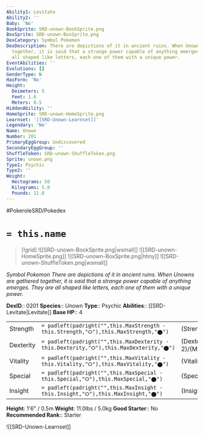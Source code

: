 ```yaml
---
Ability1: Levitate
Ability2: ''
Baby: 'No'
BookSprite: SRD-unown-BookSprite.png
BoxSprite: SRD-unown-BoxSprite.png
DexCategory: Symbol Pokemon
DexDescription: There are depictions of it in ancient ruins. When Unowns are gathered
  together, it is said that a strange power capable of anything emerges. They are
  all shaped like letters, each one of them with a unique power.
EventAbilities: ''
Evolutions: []
GenderType: N
HasForm: 'No'
Height:
  Deimeters: 5
  Feet: 1.6
  Meters: 0.5
HiddenAbility: ''
HomeSprite: SRD-unown-HomeSprite.png
Learnset: '[[SRD-Unown-Learnset]]'
Legendary: 'No'
Name: Unown
Number: 201
PrimaryEggGroup: Undiscovered
SecondaryEggGroup: ''
ShuffleToken: SRD-unown-ShuffleToken.png
Sprite: unown.png
Type1: Psychic
Type2: ''
Weight:
  Hectograms: 50
  Kilograms: 5.0
  Pounds: 11.0
---
```


#PokeroleSRD/Pokedex

# `= this.name`

> [!grid]
> ![[SRD-unown-BookSprite.png|wsmall]]
> ![[SRD-unown-HomeSprite.png]]
> ![[SRD-unown-BoxSprite.png|htiny]]
> ![[SRD-unown-ShuffleToken.png|wsmall]]


*Symbol Pokemon*
*There are depictions of it in ancient ruins. When Unowns are gathered together, it is said that a strange power capable of anything emerges. They are all shaped like letters, each one of them with a unique power.*

**DexID**:: 0201
**Species**:: Unown
**Type**:: Psychic
**Abilities**:: [[SRD-Levitate|Levitate]]
**Base HP**:: 4

|           |                                                                                        |                                          |
| --------- | -------------------------------------------------------------------------------------- | ---------------------------------------- |
| Strength  | `= padleft(padright("",this.MaxStrength - this.Strength,"⭘"),this.MaxStrength,"⬤")`    | (Strength::2)/(MaxStrength::5)   |
| Dexterity | `= padleft(padright("",this.MaxDexterity - this.Dexterity,"⭘"),this.MaxDexterity,"⬤")` | (Dexterity:: 2)/(MaxDexterity::4) |
| Vitality  | `= padleft(padright("",this.MaxVitality - this.Vitality,"⭘"),this.MaxVitality,"⬤")`    | (Vitality::2)/(MaxVitality::4)   |
| Special   | `= padleft(padright("",this.MaxSpecial - this.Special,"⭘"),this.MaxSpecial,"⬤")`       | (Special::2)/(MaxSpecial::5)     |
| Insight   | `= padleft(padright("",this.MaxInsight - this.Insight,"⭘"),this.MaxInsight,"⬤")`       | (Insight::2)/(MaxInsight::4)     |

**Height**: 1'6" / 0.5m
**Weight**: 11.0lbs / 5.0kg
**Good Starter**:: No
**Recommended Rank**:: Starter

![[SRD-Unown-Learnset]]